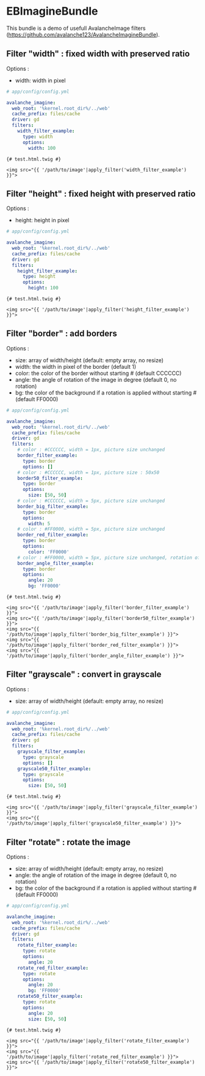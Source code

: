 EBImagineBundle
===============

This bundle is a demo of usefull AvalancheImage filters (https://github.com/avalanche123/AvalancheImagineBundle).

## Filter "width" : fixed width with preserved ratio

Options :
  - width: width in pixel

``` yaml
# app/config/config.yml

avalanche_imagine:
  web_root: '%kernel.root_dir%/../web'
  cache_prefix: files/cache
  driver: gd
  filters:
    width_filter_example:
      type: width
      options:
        width: 100
```

``` jinja
{# test.html.twig #}

<img src="{{ '/path/to/image'|apply_filter('width_filter_example') }}">
````

## Filter "height" : fixed height with preserved ratio

Options :
  - height: height in pixel

``` yaml
# app/config/config.yml

avalanche_imagine:
  web_root: '%kernel.root_dir%/../web'
  cache_prefix: files/cache
  driver: gd
  filters:
    height_filter_example:
      type: height
      options:
        height: 100
```

``` jinja
{# test.html.twig #}

<img src="{{ '/path/to/image'|apply_filter('height_filter_example') }}">
````

## Filter "border" : add borders

Options :
  - size: array of width/height (default: empty array, no resize)
  - width: the width in pixel of the border (default 1)
  - color: the color of the border without starting # (default CCCCCC)
  - angle: the angle of rotation of the image in degree (default 0, no rotation)
  - bg: the color of the background if a rotation is applied without starting # (default FF0000)

``` yaml
# app/config/config.yml

avalanche_imagine:
  web_root: '%kernel.root_dir%/../web'
  cache_prefix: files/cache
  driver: gd
  filters:
    # color : #CCCCCC, width = 1px, picture size unchanged
    border_filter_example:
      type: border
      options: []
    # color : #CCCCCC, width = 1px, picture size : 50x50
    border50_filter_example:
      type: border
      options:
        size: [50, 50]
    # color : #CCCCCC, width = 5px, picture size unchanged
    border_big_filter_example:
      type: border
      options:
        width: 5
    # color : #FF0000, width = 5px, picture size unchanged
    border_red_filter_example:
      type: border
      options:
        color: 'FF0000'
    # color : #FF0000, width = 5px, picture size unchanged, rotation of 20°, background filled with color #FF0000
    border_angle_filter_example:
      type: border
      options:
        angle: 20
        bg: 'FF0000'
```

``` jinja
{# test.html.twig #}

<img src="{{ '/path/to/image'|apply_filter('border_filter_example') }}">
<img src="{{ '/path/to/image'|apply_filter('border50_filter_example') }}">
<img src="{{ '/path/to/image'|apply_filter('border_big_filter_example') }}">
<img src="{{ '/path/to/image'|apply_filter('border_red_filter_example') }}">
<img src="{{ '/path/to/image'|apply_filter('border_angle_filter_example') }}">
```

## Filter "grayscale" : convert in grayscale

Options :
  - size: array of width/height (default: empty array, no resize)

``` yaml
# app/config/config.yml

avalanche_imagine:
  web_root: '%kernel.root_dir%/../web'
  cache_prefix: files/cache
  driver: gd
  filters:
    grayscale_filter_example:
      type: grayscale
      options: []
    grayscale50_filter_example:
      type: grayscale
      options:
        size: [50, 50]
```

``` jinja
{# test.html.twig #}

<img src="{{ '/path/to/image'|apply_filter('grayscale_filter_example') }}">
<img src="{{ '/path/to/image'|apply_filter('grayscale50_filter_example') }}">
````

## Filter "rotate" : rotate the image

Options :
  - size: array of width/height (default: empty array, no resize)
  - angle: the angle of rotation of the image in degree (default 0, no rotation)
  - bg: the color of the background if a rotation is applied without starting # (default FF0000)

``` yaml
# app/config/config.yml

avalanche_imagine:
  web_root: '%kernel.root_dir%/../web'
  cache_prefix: files/cache
  driver: gd
  filters:
    rotate_filter_example:
      type: rotate
      options:
        angle: 20
    rotate_red_filter_example:
      type: rotate
      options:
        angle: 20
        bg: 'FF0000'
    rotate50_filter_example:
      type: rotate
      options:
        angle: 20
        size: [50, 50]
```

``` jinja
{# test.html.twig #}

<img src="{{ '/path/to/image'|apply_filter('rotate_filter_example') }}">
<img src="{{ '/path/to/image'|apply_filter('rotate_red_filter_example') }}">
<img src="{{ '/path/to/image'|apply_filter('rotate50_filter_example') }}">
````
